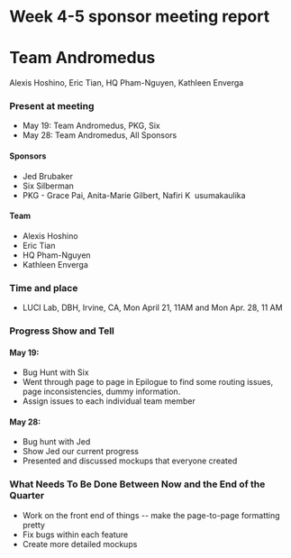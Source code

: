 # Week 4-5 sponsor meeting report

# Team Andromedus  

Alexis Hoshino, Eric Tian, HQ Pham-Nguyen, Kathleen Enverga  

### Present at meeting
+ May 19: Team Andromedus, PKG, Six
+ May 28: Team Andromedus, All Sponsors

#### Sponsors  
+ Jed Brubaker 
+ Six Silberman
+ PKG - Grace Pai, Anita-Marie Gilbert, Nafiri K  usumakaulika

#### Team  
+ Alexis Hoshino
+ Eric Tian
+ HQ Pham-Nguyen
+ Kathleen Enverga  

### Time and place  
+ LUCI Lab, DBH, Irvine, CA, Mon April 21, 11AM and Mon Apr. 28, 11 AM   

### Progress Show and Tell
#### May 19:
+ Bug Hunt with Six
+ Went through page to page in Epilogue to find some routing issues, page inconsistencies, dummy information.
+ Assign issues to each individual team member 
#### May 28:
+ Bug hunt with Jed
+ Show Jed our current progress
+ Presented and discussed mockups that everyone created

### What Needs To Be Done Between Now and the End of the Quarter
+ Work on the front end of things -- make the page-to-page formatting pretty
+ Fix bugs within each feature
+ Create more detailed mockups 
